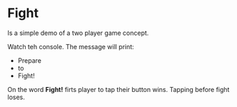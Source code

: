 # Fight

Is a simple demo of a two player game concept. 

Watch teh console. The message will print: 

- Prepare
- to
- Fight!

On the word **Fight!** firts player to tap their button wins. Tapping before fight loses.  
